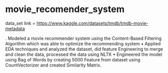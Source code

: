 # movie_recomender_system

data_set link = https://www.kaggle.com/datasets/tmdb/tmdb-movie-metadata

. Modeled a movie recommender system using the Content-Based Filtering Algorithm which was able to optimize the recommending system
• Applied EDA techniques and analyzed the dataset, did feature Engineering to merge and clean the data, processed the data using NLTK
• Engineered the model using Bag of Words by creating 5000 Feature from dataset using CountVectorizer and created Similarity Matrix.
